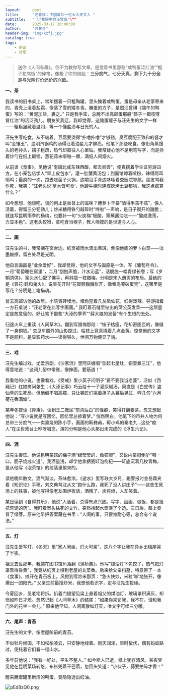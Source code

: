 ```yaml
---
layout:     post
title:      "汪曾祺：中国最后一位士大夫文人 "
subtitle:   " \"我眼中的汪曾祺"\""
date:       2025-03-17 20:00:00
author:     "忍黄豆"
header-img: "img/kzfj.jpg"
catalog: true
tags:
    - 杂谈
    - 分享
---
```

> 送你《人间有趣》，倒不为教你写文章。是觉着书里那些“咸鸭蛋泛红油”“栀子花骂街”的碎笔，像极了你的侧脸：**三分痴气，七分天真，剩下九十分全是与光阴讨价还价的兴致。**


**一、茶**

我读书的旧书桌上，常年摆着一只粗陶罐，里头腌着咸鸭蛋。蛋是母亲从老家寄来的，青壳上滚着盐霜，像落了雪的矮冬青。腌蛋的方子，是照汪曾祺《端午的鸭蛋》写的：“黄泥加盐，裹之。” 只是我手笨，总腌不出高邮蛋那般“筷子一戳吱呀冒红油”的活泛劲儿。朋友笑我迂，我却觉得，这腌蛋罐子与汪先生的文字一样——粗粝里藏着温润，等一个懂盐渍与日光的人。

汪先生写吃食，从不端着。豆腐要烫得“扑噜扑噜”才够劲，臭豆腐配王致和的酱才叫“金镶玉”，昆明汽锅鸡的汤得汪着油星儿才鲜亮。他笔下那些吃食，像街角蒸馒头的老孙头，褶子粗疏，热气却直往人心里钻。我常疑心他不是用笔写字，而是拎着炒勺在纸上颠锅，葱花蒜末噼啪一爆，满纸人间烟火。

从前读《食事》，见他说“南甜北咸东辣西酸，都去尝尝”，便真揣着学生证穷游四方。在小笼包店学人“早上皮包水”，灌一肚蟹黄汤包；到面馆蹲着嗦粉，辣得两耳嗡鸣；最疯的一次，跑去吃菌子火锅，边嚼见手青边哆嗦着查医院导航。朋友骂我作死，我笑：“汪老头说‘草木皆可食’，他蹲牛棚时连煤灰烤土豆都啃，我这点疯算什么？”

如今想想，他谈吃，谈的何止是舌苔上的滋味？腌萝卜干要“晒得半蔫不蔫”，像人活着，得留三分韧劲儿；炒米糖用铁勺敲碎时“哗啦”一声响，是日子裂开的甜脆；就连写昆明雨季的杨梅，也要补一句“火炭梅”极酸，需蘸酱油吃——“酸咸激荡，方显本色”。这老头狡猾，拿吃食当幌子，教人咂摸的是世道与人心。

---

**二、画**

汪先生的书，我常搁在窗台边。纸页被雨水洇出黄斑，倒像他画的萝卜白菜——淡墨皴擦，留白处尽是光阴。

他自言画画是“业余爱好”，我却觉得，他的文字与画原是一体。写《葡萄月令》，一月“葡萄睡在窖里”，二月“刮刨声脆，汁水沁蓝”，活脱脱一幅青绿长卷；写《岁朝清供》，案头水仙配了佛手，再斜插一枝腊梅，分明是宋人册页的布局。最绝的是《昙花·鹤和鬼火》，说昙花开时“花瓣颤巍巍张开，像雏鸟啄破蛋壳”，这哪里是写花？分明是工笔描魂。

曾去高邮访他的故居。小院青砖墁地，墙角歪着几丛凤仙花，红得泼辣。导游指着一方石桌说：“汪老常在此写字画画。” 我盯着石缝里钻出的蒲公英发呆——这顽童定是故意留的，好让笔下那些“大淖的荸荠”“薛大娘的发髻”有个生根的去处。

归途火车上重读《人间草木》。翻到写腊梅那段：“枝子枯瘦，花却密匝匝的，像缀了一身铜钱。” 忽见车窗外的山影掠过，枯枝上竟真挑着几点金黄。惊觉他的文字不是颜料，是显影药水——读得够久，世间万物便显了魂。

---

**三、戏**

汪先生编过戏，尤爱京剧。《沙家浜》里阿庆嫂唱“垒起七星灶，铜壶煮三江”，他得意地说：“这词儿俗中带雅，像抻面，要筋道！”

我看他的小说，也像看戏。《受戒》里小英子问明子“要不要我当老婆”，活似《西厢记》红娘拷问张生；《大淖记事》巧云给十一子灌尿碱汤，简直是《白蛇传》盗仙草的生死局。但他偏不唱高腔，只让锡匠们挑着担子从幕后晃过，哼几句“六月荷花香满塘”。

某年冬夜读《异秉》，读到王二撒尿“前清后白”的怪癖，笑得打翻姜茶。忽又想起他说：“写小说就是写回忆，回忆里总掺着梦。” 恍然明白，他笔下的市井人物为何总带三分痴气——卖熏烧的陈小手，画画的靳彝甫，孵小鸡的秦老九…这些“痴人”在尘世戏台上咿呀唱念，演的分明是他心头那出未完成的《浮生六记》。

---

**四、酒**

汪先生善饮。他说昆明茶馆的梅子酒“绿莹莹的，像猫眼”，又说内蒙闷倒驴“喝一口，肠子烧成火道”。我酒量浅，却学他拿搪瓷缸泡枸杞——缸底沉着几枚青梅，是从他写《泡茶馆》的段落里偷来的。

读他晚年散文，酒气渐淡，茶味愈浓。《逝水》里写联大岁月，跑警报时金岳霖夹着《知识论》手稿，刘文典骂沈从文“跑什么跑，我死了没人讲庄子”——这些生死场上的轶事，被他写得像老友围炉夜话，酒残了，炭将烬，人却笑着。

某日读到《自得其乐》，他说“人活着，总得有点兴致。写字、画画、做饭，都是抵抗荒诞的药”。我盯着案头枯死的文竹，突然拎起水壶浇了个透。三日后，茎上竟冒了绿芽。原来他早把答案藏在书里：“人间的事，只要肯耐心等，总会有个说法。”

---

**五、灯**

汪先生爱写灯。《冬天》里“家人闲坐，灯火可亲”，这八个字让我在异乡出租屋哭了半夜。

祖父去世那年，我蜷在图书馆角落翻《蒲桥集》。他写“煤油灯下包饺子，热气把灯罩熏得昏黄”，我竟从纸页上嗅到老屋的韭菜香。后来给父亲扫墓，特意带了一本《食事》，摊开在青石板上。风掀到写炒米那页：“急火快炒，米粒‘嘭’地胀开，像爆出一团阳光。” 父亲生前最擅炒米，我想他若识字，定与汪先生投缘。

今夏回乡，见老宅将拆。扒着门缝望见梁上悬着祖父的煤油灯，玻璃罩积满灰，却恍如昨日才熄。忽然记起《人间草木》的结尾：“如果你来访我，我不在，请和我门外的花坐一会儿。” 原来他早知，人间离散如灯灭，唯文字可续三分暖。

---

**六、尾声：青苔**

汪先生的文字，像老屋阶前的青苔。

不似牡丹倾国，不如松柏凌云，只安静地绿着。雨天润泽，旱时蛰伏，偶有蚂蚁路过，便托着它们看一程山水。

多年前他说：“我有一好处，平生不整人。” 如今斯人已逝，纸上犹存清风。某夜梦见他在昆明菜场转悠，布衫兜着干巴菌，忽回头笑道：“小伙子，蒜要拍碎才香！”

醒来腌蛋罐里新渍的鸭蛋，竟隐隐透出红油。


![pEd8zQ0.png](https://s21.ax1x.com/2025/03/17/pEd8zQ0.png)
